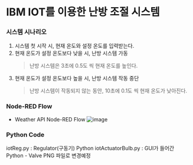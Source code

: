 # IBM IOT를 이용한 난방 조절 시스템
### 시스템 시나리오
1. 시스템 첫 시작 시, 현재 온도와 설정 온도를 입력받는다. 
2. 현재 온도가 설정 온도보다 낮을 시, 난방 시스템 가동
   > 난방 시스템은 3초에 0.5도 씩 현재 온도를 높인다.
3. 현재 온도가 설정 온도보다 높을 시, 난방 시스템 작동 중단
   > 난방 시스템이 작동되지 않는 동안, 10초에 0.1도 씩 현재 온도가 낮아진다.

### Node-RED Flow
- Weather API Node-RED Flow
![image](https://user-images.githubusercontent.com/26236857/127735899-969379d0-67ac-4c29-b15f-847a3a7c008c.png)

### Python Code
iotReg.py : Regulator(구동기) Python
iotActuatorBulb.py : GUI가 들어간 Python - Valve PNG 파일로 변경예정

